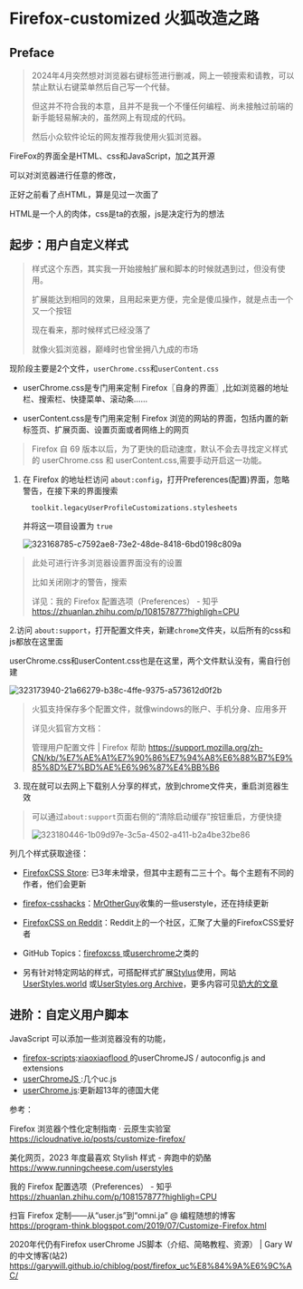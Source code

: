 # Firefox-customized 火狐改造之路
## Preface
>   2024年4月突然想对浏览器右键标签进行删减，网上一顿搜索和请教，可以禁止默认右键菜单然后自己写一个代替。
>
>   但这并不符合我的本意，且并不是我一个不懂任何编程、尚未接触过前端的新手能轻易解决的，虽然网上有现成的代码。
>
>   然后小众软件论坛的网友推荐我使用火狐浏览器。

FireFox的界面全是HTML、css和JavaScript，加之其开源

可以对浏览器进行任意的修改，

正好之前看了点HTML，算是见过一次面了

HTML是一个人的肉体，css是ta的衣服，js是决定行为的想法
## 起步：用户自定义样式
>    样式这个东西，其实我一开始接触扩展和脚本的时候就遇到过，但没有使用。
>
>   扩展能达到相同的效果，且用起来更方便，完全是傻瓜操作，就是点击一个又一个按钮
>
>   现在看来，那时候样式已经没落了
>
>   就像火狐浏览器，巅峰时也曾坐拥八九成的市场

现阶段主要是2个文件，`userChrome.css`和`userContent.css`

- userChrome.css是专门用来定制 Firefox〖自身的界面〗,比如浏览器的地址栏、搜索栏、快捷菜单、滚动条……
  
-  userContent.css是专门用来定制 Firefox 浏览的网站的界面，包括内置的新标签页、扩展页面、设置页面或者网络上的网页
   
> Firefox 自 69 版本以后，为了更快的启动速度，默认不会去寻找定义样式的 userChrome.css 和 userContent.css,需要手动开启这一功能。
1. 在 Firefox 的地址栏访问 `about:config`，打开Preferences(配置)界面，忽略警告，在接下来的界面搜索
   
         toolkit.legacyUserProfileCustomizations.stylesheets

   并将这一项目设置为 `true`

   
   ![323168785-c7592ae8-73e2-48de-8418-6bd0198c809a](https://github.com/san-ren/Firefox-customized/assets/86779955/2fa04aef-ba8f-4031-bd28-7eca3bd33e2a)

   
> 此处可进行许多浏览器设置界面没有的设置
>
> 比如关闭刚才的警告，搜索
>        
>   详见：我的 Firefox 配置选项（Preferences） - 知乎 https://zhuanlan.zhihu.com/p/108157877?highligh=CPU

2.访问 `about:support`，打开配置文件夹，新建`chrome`文件夹，以后所有的css和js都放在这里面

userChrome.css和userContent.css也是在这里，两个文件默认没有，需自行创建

  
![323173940-21a66279-b38c-4ffe-9375-a573612d0f2b](https://github.com/san-ren/Firefox-customized/assets/86779955/e0a59312-feaf-4fa6-92eb-64fec02b2906)

> 火狐支持保存多个配置文件，就像windows的账户、手机分身、应用多开
>
> 详见火狐官方文档：
>
> 管理用户配置文件 | Firefox 帮助 https://support.mozilla.org/zh-CN/kb/%E7%AE%A1%E7%90%86%E7%94%A8%E6%88%B7%E9%85%8D%E7%BD%AE%E6%96%87%E4%BB%B6

3. 现在就可以去网上下载别人分享的样式，放到chrome文件夹，重启浏览器生效


> 可以通过`about:support`页面右侧的“清除启动缓存”按钮重启，方便快捷
> 
> ![323180446-1b09d97e-3c5a-4502-a411-b2a4be32be86](https://github.com/san-ren/Firefox-customized/assets/86779955/dcd6f77c-2b09-4086-9549-3d29394e6179)

列几个样式获取途径：

- [FirefoxCSS Store](https://firefoxcss-store.github.io/): 已3年未增录，但其中主题有二三十个。每个主题有不同的作者，他们会更新
- [firefox-csshacks](https://github.com/MrOtherGuy/firefox-csshacks)：[MrOtherGuy](https://github.com/MrOtherGuy)收集的一些userstyle，还在持续更新
- [FirefoxCSS on Reddit](https://www.reddit.com/r/FirefoxCSS/?rdt=37190&onetap_auto=true&one_tap=true)：Reddit上的一个社区，汇聚了大量的FirefoxCSS爱好者

- GitHub Topics：[firefoxcss ](https://github.com/topics/firefoxcss)或[userchrome](https://github.com/topics/userchrome)之类的
- 另有针对特定网站的样式，可搭配样式扩展[Stylus](https://github.com/openstyles/stylus/)使用，网站[UserStyles.world](https://userstyles.world/explore) 或[UserStyles.org Archive](https://uso.kkx.one/)，更多内容可见[奶大的文章](https://www.runningcheese.com/userstyles)
## 进阶：自定义用户脚本
 JavaScript 可以添加一些浏览器没有的功能，

- [firefox-scripts](https://github.com/xiaoxiaoflood/firefox-scripts/tree/master):[xiaoxiaoflood ](https://github.com/xiaoxiaoflood)的userChromeJS / autoconfig.js and extensions
- [userChromeJS ](https://github.com/harv/userChromeJS):几个uc.js
- [userChrome.js](https://github.com/Endor8/userChrome.js):更新超13年的德国大佬


























参考：

Firefox 浏览器个性化定制指南 · 云原生实验室 https://icloudnative.io/posts/customize-firefox/

美化网页，2023 年度最喜欢 Stylish 样式 - 奔跑中的奶酪 https://www.runningcheese.com/userstyles

我的 Firefox 配置选项（Preferences） - 知乎 https://zhuanlan.zhihu.com/p/108157877?highligh=CPU

扫盲 Firefox 定制——从“user.js”到“omni.ja” @ 编程随想的博客
https://program-think.blogspot.com/2019/07/Customize-Firefox.html

2020年代仍有Firefox userChrome JS脚本（介绍、简略教程、资源） | Gary W 的中文博客(站2)
https://garywill.github.io/chiblog/post/firefox_uc%E8%84%9A%E6%9C%AC/

























